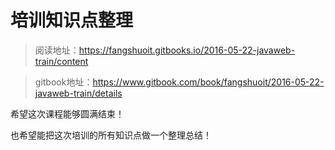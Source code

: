 # 培训知识点整理

>阅读地址：https://fangshuoit.gitbooks.io/2016-05-22-javaweb-train/content

>gitbook地址：https://www.gitbook.com/book/fangshuoit/2016-05-22-javaweb-train/details

希望这次课程能够圆满结束！

也希望能把这次培训的所有知识点做一个整理总结！